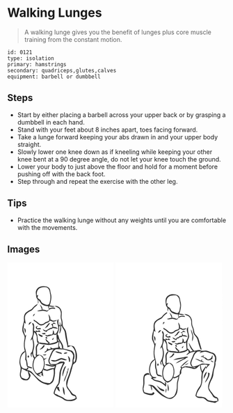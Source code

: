 # Walking Lunges
> A walking lunge gives you the benefit of lunges plus core muscle training from the constant motion.

``` 
id: 0121 
type: isolation 
primary: hamstrings 
secondary: quadriceps,glutes,calves 
equipment: barbell or dumbbell 
``` 

## Steps

 - Start by either placing a barbell across your upper back or by grasping a dumbbell in each hand.
 - Stand with your feet about 8 inches apart, toes facing forward.
 - Take a lunge forward keeping your abs drawn in and your upper body straight.
 - Slowly lower one knee down as if kneeling while keeping your other knee bent at a 90 degree angle, do not let your knee touch the ground.
 - Lower your body to just above the floor and hold for a moment before pushing off with the back foot.
 - Step through and repeat the exercise with the other leg.

## Tips

 - Practice the walking lunge without any weights until you are comfortable with the movements.

## Images

<svg width="184pt" height="250pt" viewBox="0 0 184 250" xmlns="http://www.w3.org/2000/svg">
  <g fill="#FFF">
    <path d="M0 0h184v250H0V0m57.89 42.03c-5.5.88-9.47 6.53-8.61 12.01.56 3.14.03 6.76 2.31 9.3 2.07 2.3.86 5.61 1.4 8.36 1.18-2.07.54-4.5.6-6.74 2.82 2.72 4.01 7.04 7.76 8.75 2.8 1.7 6.12 2.09 9.33 2.11-.01.51-.02 1.53-.03 2.05.4 1.42.79 2.86 1.15 4.3-1.2.49-2.39.98-3.59 1.49-2.4-1.04-4.96-1.58-7.55-1.83.4-3.73-2.25-6.55-4.62-9.03 1.4 2.97 2.74 5.97 3.75 9.1-2.75.71-5.55 1.25-8.28 2.04 3.37 1.66 6.9-.59 10.4-.08 2.39.13 4.65 1.48 7.08 1.13 1.85-1.53 3.27-3.73 5.74-4.34 2.54-1.16 5.36-.47 8.01-.16l-.64-1.77c-3.61-1.13-7.22-.13-10.57 1.32.16-1.05.5-3.15.67-4.2 3.1 1.15 6.44 1.66 9.65.58-2.83-1-5.84-1.24-8.78-1.77 1.66-4 2.27-8.33 2.85-12.6.71-4.48-1.43-8.66-1.86-13.05-.28-3.23-2.97-5.98-6.05-6.76-3.31-.74-6.83-1.4-10.12-.21M42 81.07c-3.88 1.85-7.81 3.82-10.85 6.94-2.95 3.68-2.45 8.59-2.28 12.98-1.41 5.94-3.59 11.96-2.78 18.17.91 3.38 3.21 6.26 3.84 9.74.24 2.36-.54 4.66-.82 6.98-.75 5.81-.52 11.79 1.11 17.43-7.45 3.02-8.71 11.71-9.24 18.74-.31 4.15 2.37 7.82 2 11.96-.14 5.05-2.86 10.55.22 15.26 2.16 4.15 7.63 4.97 11.78 4.09 2.99-1.59 4.51-5.04 5.26-8.18-.96-2.34-2.54-4.37-3.6-6.66 9.48 4.06 13.49 14.82 22.73 19.18 3.18 1.74 6.79 2.42 10.12 3.8 5.22-.29 10.07-4.25 10.97-9.47 1.04-4.59 2.16-9.25 1.81-13.99-.36-3.91 1.88-7.38 2.16-11.22 3.91-1.17 7.72-2.81 11.83-3.2-2.23 5.93-5.45 11.61-6.29 17.96-.57 5.75-.78 11.57-1.88 17.24-3.95 5.13-7.14 10.87-8.25 17.33 2.78 4.39 8.16 5.46 12.58 7.44 3.43 1.34 5.77 4.71 9.55 5.24 6.08 1.15 13.33 1.11 17.94-3.66-.52-1.79-.79-3.68-1.67-5.34-2.12-1.59-5.12-2-6.64-4.35-2.79-4.24-6.6-7.8-8.47-12.61.76-4.59 1.54-9.2 3.43-13.49 2.78-6.93 4.52-14.18 6.41-21.38.5-3.35 5-3.71 5.87-6.87 2.99-8.6 1.24-18.46-4.01-25.82a20.11 20.11 0 0 0-10.03-1.68c.55-3.25-.8-6.39-1.14-9.6-1.12-4.98-1.17-10.17-2.66-15.07-.9-3.48-3.99-5.78-5.21-9.09-.64-3.78-.24-7.7-1.49-11.38-1.99-5 1.07-10.47-1.27-15.43-1.21-4.92-6.37-8.22-11.32-7.68 2.65 2.08 6.31 2.74 8.5 5.41 1.63 3.1 2.89 6.67 2.12 10.21-1.75 6.34 4.23 13.11-.25 18.95-.38-2.53-.74-5.08-1.67-7.48.03 2.1.12 4.2.25 6.29-.78-.05-1.68-.04-2.03-.89-1.09-3.2-.26-6.59-.29-9.88-.99.88-1.92 1.87-2.33 3.16-.46 5.1 3.05 9.73 1.82 14.86-.97 2.62-2.58 4.94-3.78 7.45-.85-.04-2.54-.13-3.39-.17.02-.79.05-2.36.07-3.14-.7-1.04-1.39-2.08-2.06-3.14.05 2.58.24 5.29-1.1 7.62-2.87.44-5.95-.07-8.46 1.73-1.42-.42-2.84-.83-4.27-1.2 1.4 1.22 2.74 3.55 4.92 2.73 3.51-.91 7.28-1.17 10.32-3.35.88.37 1.76.75 2.64 1.13.56-.45 1.67-1.35 2.22-1.8-.3 4.33.36 8.61.84 12.89-4.1 2.26-8.78 2.81-13.24 3.95l.44-2.3c-2.8-1.62-4.63-4.33-6.87-6.57-.28 3.47 2.63 6.47 5.73 7.54-1.21.36-2.41 1.2-3.73.7-4.07-.79-8.28-.54-12.3-1.63-.44.61-.88 1.23-1.31 1.85 5.39 1.45 11 1.58 16.49 2.34 6.18-.43 12.8-1.4 17.69-5.58-.47 3.36-.86 6.75-.65 10.15-3.29.52-6.57 1.02-9.87 1.43-1.46-.85-2.96-1.61-4.51-2.26.39.68 1.18 2.03 1.58 2.71-1.4.35-2.79.7-4.19 1.06-.65-.69-1.31-1.38-1.96-2.06-.57 2.1-.98 4.38-3.01 5.61-1.19.08-2.38.2-3.56.37.72.02 2.16.05 2.88.06-.32.67-.97 2.02-1.29 2.69 1.97-1.31 3.74-2.91 5.78-4.11 3.09-1.79 6.71-2.11 10.14-2.79-4.31 4.46-5.68 10.68-8.24 16.15-1.84 3.71-.43 8.05 2.44 10.8 2.12.29 4.28.29 6.4.62-5.21 2.12-10.17-3.38-15.59-1.06 2.67 1.89 6.08 1.99 9.09 3.09 2.71 1.07 5.55.4 8.22-.39-.45 1.13-.89 2.28-1.34 3.42-2.18.12-4.43.04-6.51.81-2.91.91-6.01 3.06-8.92.95-.93-.26-1.85-.5-2.75-.83 2.02-4.73 2.14-10.12.87-15.06 1.67-1.12 3.3-2.31 4.8-3.65-.73.3-2.19.91-2.92 1.21-.89.1-1.78.19-2.67.26-1-5.02-6.5-7.77-11.23-6.34-.15-.16-.44-.48-.59-.64.54-4.12-.02-8.25.04-12.38.83-3.03 3.23-5.42 3.86-8.57-3.15 2.25-5.78 5.67-5.91 9.68-.1 4.35 1 8.75-.28 13.04.39-.07 1.17-.21 1.56-.27-.65.91-1.93 2.74-2.57 3.65-3.54-3.3-3.87-8.82-2.45-13.19 1.78-5.59 1.26-11.75-.47-17.29-1.98-4.52 1.49-8.95 1.66-13.52 1.81 2.32 3.58 4.82 4.28 7.74.37 3.79-.43 7.83 1.61 11.3.89-.41 1.78-.82 2.68-1.22-.57-.59-1.7-1.78-2.27-2.38-.74-5.18-.2-10.69-3.28-15.28 2.5-1.06 5.27-.36 7.89-.31-.82-1.04-1.65-2.07-2.5-3.09-.5.41-1.5 1.24-2 1.65-.95-.33-2.85-1-3.8-1.33l.24 2.24c-.84-.41-2.54-1.23-3.39-1.64.04-3.64 1.04-7.43-.19-10.97-.41-1.27-1.37-2.19-2.78-2.1-.12 2.42 1.97 4.4 1.51 6.84-.55 3.37-.45 6.76-.32 10.16.16 4.81-3.12 8.73-4.16 13.28.99-.93 1.95-1.89 2.9-2.85 1.88 6 2.52 12.63.52 18.69-.49 2.12-.93 4.5-3.04 5.65-.51 2.64.38 5.12 1.68 7.39.27-2.19-.98-5.53.54-6.89.82 3.11 1.76 6.22 3.55 8.95-2.77 5.62-3.3 12.32-1.67 18.33 2.75 5.69 7.04 12.61 14.13 12.72-1.87-1.22-4.05-2.11-5.32-4.06 1.99.31 3.91.96 5.87 1.41 1.01.65 1.97 1.37 2.87 2.16-.37-2.82-.73-5.64-1.41-8.4.73-1.34 1.46-2.67 2.18-4.01.09.47.26 1.4.35 1.86 1.93.33 3.82.98 5.79 1.07 3.58-.95 7.02-2.34 10.64-3.13 1.54 6.28.24 12.71-1.6 18.76-.78 2.39-2.92 3.89-4.61 5.61-4.69-.28-9.63-.76-13.79-3.12-6.21-4.04-11.51-9.31-16.25-14.97-2.52-2.98-6.33-4.44-10.19-4.4.8-.54 2.41-1.61 3.21-2.15-.27-.63-.83-1.89-1.11-2.52 2.42.87 4.93 1.43 7.48 1.78-.17-.51-.49-1.51-.65-2.02-2.39-.59-4.77-1.27-6.98-2.36.2-4.34-1.2-8.44-2.31-12.54.91-5.89-.52-11.65-1.96-17.31-2.04-8 .45-16.06 1.76-23.95-.45.47-1.35 1.4-1.8 1.87-1.04-3.92-3.27-7.66-2.88-11.85.26-3.65 1-7.25 1.29-10.89.83.75 1.66 1.5 2.5 2.25-.31-5.04-2.63-10.31-.31-15.17 2.2-3.46 5.74-5.8 9.48-7.32 2.12-.73 3.15-2.83 4.55-4.41 2.13-2.71 5.8-4.02 7.01-7.44-4.31 1.95-7.59 5.38-10.46 9.03m2.82 12.59c1.07-1.55 2.11-3.11 3.03-4.75-2.21.79-3.79 2.3-3.03 4.75m26.22-3.81c.25 3.93 2.82 7.91.46 11.68-2.48 1.25-5.5 1.39-7.54 3.43-2.49 2.41-6.91 3.01-9.46.39a43.42 43.42 0 0 0-9.16-6.4c.17.85.35 1.7.54 2.56 4.34 1.51 6.75 5.95 11.11 7.38 3.03.68 6.1-.6 8.28-2.68 2.3-2.43 7.23-1.56 7.79-5.58 2.06.52 4 1.37 5.94 2.21 2.4-.71 5.13-.94 6.93-2.9-3.23-.01-7.05 2.39-9.65-.57-.46-.03-1.39-.08-1.85-.11.28-3.49-1.27-6.75-3.39-9.41m-33.41 14.81c-.32 1.24-.57 2.5-.76 3.77 1.85-1.65 3.75-3.31 4.99-5.49-1.43.52-2.91.95-4.23 1.72m39.85 2.17c-.52-.1-1.56-.31-2.09-.41 1.02 1.38 2.43 2.71 2.56 4.51.25 2.48-2.74 2.02-4.34 2.64a59.28 59.28 0 0 1-4.27 2.72c-1.06.6-1.97 1.74-3.3 1.7-1.67-.67-3.2-1.64-4.82-2.41.79 2.38 2.8 3.67 5.16 4.09.27.21.79.65 1.06.87.66-.92 1.32-1.84 1.99-2.75 1.71-.65 3.36-1.47 4.84-2.55.68-.08 2.02-.25 2.69-.34.38-.37 1.14-1.12 1.52-1.49 2.98.48 5.96.94 8.94 1.4-2.04-2.64-5.21-3.21-8.37-3.08-.13-1.87-.25-3.74-.32-5.61 1.78.14 3.55.33 5.32.51-1.3-.94-2.56-1.91-3.95-2.69-.93.91-1.8 1.87-2.62 2.89m-6.96-.35c-1.9 2.62-4.08 5.03-5.95 7.67 1.76-.91 3.43-1.98 5.07-3.08 1.12-2.13 2.81-3.87 4.18-5.83-1.21.02-2.59.09-3.3 1.24m-21.39 5.11c.15.73.45 2.2.61 2.93 2.57 1.73 5.53 1.6 8.41.79-.38-.64-.75-1.27-1.13-1.91-1.95.31-3.91.5-5.88.65-.01-.58-.04-1.74-.05-2.32l2.42-2.22c-1.52.56-2.96 1.3-4.38 2.08m-19.92 1.64c.39 3.07.73 6.19 1.83 9.12 1.18-3.25 1.49-7.06-1.83-9.12m30.09 9.34c1.35 1.63 3.45 1.76 5.41 1.78.35-.64 1.07-1.92 1.43-2.56-2.28.26-4.57.48-6.84.78m-5.78.78c.44 3.43 3.78 4.48 6.44 5.75.35-.47 1.04-1.42 1.38-1.9-2.65-1.19-5.18-2.65-7.82-3.85m15.22 8.22c.53-1.15-.54-2.83-1.82-2.84-2.07.74.28 3.91 1.82 2.84m8.26 1.6c.43.26 1.29.77 1.73 1.03.64-1.39 1.28-2.78 1.87-4.19-1.24 1-2.44 2.06-3.6 3.16m-14.39 9.99c-1.72 2.58-3.4 5.38-6.32 6.77.03.2.08.61.11.81 3.86-.85 6.69-3.46 8.26-7.04-.52-.13-1.54-.4-2.05-.54m-1.41 16.29c2 1.71 4.66 1.74 6.32-.46-2.12-.08-4.23.11-6.32.46m-25.66 1.65c-.82.93-.85 3.09.52 3.52 2.11-.15 1.65-4.67-.52-3.52z"/>
    <path d="M53.2 47.18c3.62-4.12 9.73-4.36 14.78-3.67 3.92 1.95 5.25 6.29 5.58 10.34 1.79 5.82.62 11.98-1.02 17.68-2.34 4.35-7.07 1.06-10.35-.13-2.89-.84-4.02-3.82-5.25-6.25-1.7-1.06-3.43-2.13-4.82-3.59.18-1.74.76-3.4 1.15-5.09-.6.26-1.8.78-2.4 1.05-.04-3.54-.22-7.53 2.33-10.34zM89.38 111.24c.57-.7 1.15-1.4 1.73-2.09 1.45 4.91-1.39 9.47-1.08 14.36 1.92-3.75 3.65-7.92 2.56-12.21.41-.68.83-1.35 1.25-2.02.62 3.14 2.78 5.54 4.28 8.27 2.07 4.51 1.51 9.66 2.89 14.38.78 5.02 2.69 9.86 2.85 14.97 2.09-.82 4.16-1.68 6.19-2.62 5.17 3.35 7.92 9.67 7.77 15.72.03 4.58.6 9.76-2.97 13.31-.17-1.1-.51-3.3-.67-4.4 3.1-5.12 2.13-12.64-2.86-16.23-4.65-1.42-9.43-2.53-14.19-3.55-1.15-.09-.55-1.33-.58-2.03.03-4.97-3.45-8.97-5.82-13.06-2.16-2.83-1.37-6.99-4.08-9.51.99-4.43 3.46-8.6 2.73-13.29zM86.95 131.46c2.38 5.4 7.68 9.96 7.38 16.19.38.48.76.97 1.15 1.45-1.62-.24-3.24-.47-4.86-.7.69-1.8.21-2.87-1.45-3.23-.11-2.67.34-5.3.84-7.92-.86-.92-1.85-1.7-2.81-2.5-.06-.83-.19-2.47-.25-3.29z"/>
    <path d="M83.32 150.3c3.9-.73 7.88.3 11.82.08 4.27-.3 7.99 2.09 12.02 2.98 3.61.64 5.81 4.28 6.59 7.59-.01 3.42-1.33 6.7-1.31 10.13-.06 5.55-2.91 10.47-4.09 15.79-1.22 5.24-3.48 10.15-5.34 15.18-2.21 5.53-2.04 12.39 1.76 17.22 2 2.4 3.64 5.06 5.21 7.76 1.4 2.63 4.5 3.27 7.11 4.07.33 1.06.66 2.13.97 3.2-6.19 3.34-14.59 4.89-20.43.04-3.35-2.78-7.85-3.42-11.29-6.02-1.54-.54-3.07-1.09-4.6-1.66 0-3.76 1.89-7.03 3.45-10.32 1.26 2.58 2.63 5.47 5.59 6.42-.76-2.57-1.87-5.08-1.75-7.82-.78.16-2.34.49-3.12.66 1.59-2.49 3.48-4.91 4.39-7.76 1.23-6.26 1.66-12.63 2.3-18.96 1.57-5.35 3.45-10.7 6.72-15.28-.57-.73-1.15-1.45-1.72-2.17-2.34-.07-4.83-.69-7.02.42-2.47 1.34-4.6 3.65-7.54 3.88-2.75.02-5.5-.13-8.26-.06-.82-1.81-1.92-3.56-2.2-5.56.66-4.35 3.08-8.14 4.58-12.21 1.14-3.11 3.32-5.88 6.16-7.6m-.61 3.52c3.07 2.94 7.46 3.51 11.39 4.56-.2-.57-.6-1.72-.8-2.3-3.53-.76-6.91-2.49-10.59-2.26m14.81 4.02c2.09-.23 4.71.17 6.02-1.91-2.23-.35-5.07-.77-6.02 1.91m7.06 4.07c.86 3.28 2.04 6.52 1.78 9.98.5-.16 1.5-.48 2-.65.38-3.55-.34-7.49-3.78-9.33m-21.74 7.32c-2.61.03-5.24-.93-7.82-.12 5.5 4.9 12.57.48 18.19-1.67 3.26.41 6.53 2.83 9.76.96-3.22-1.35-6.55-2.46-9.98-3.14-3.43 1.2-6.57 3.17-10.15 3.97m12.64 28.06c1.47-6.16 3.18-12.26 6-17.96-.57.25-1.69.75-2.26 1.01-2.94 5.05-4.91 11.06-3.74 16.95m8.67-8.26c-.35-.46-1.03-1.38-1.38-1.84.84 6.99-5.02 12.36-5.02 19.13.81-1.39 1.55-2.82 2.11-4.32 2.22-6.51 5.41-12.81 5.85-19.78-2.19 1.64-1.24 4.51-1.56 6.81m-8.31 25.73c.24 4.8-.17 10.61 3.35 14.38-.47-4.81-.01-10.48-3.35-14.38zM24.8 160.83c1.23-2.82 3.96-4.46 6.08-6.53.71 4.57.4 9.17-.02 13.74 3.58 3.6.6 9.57 4.28 13.03-.58.96-1.18 1.9-1.77 2.86-3.3-.29-7.73-.51-9.11-4.15-2.66-5.92-2.34-13.16.54-18.95zM45.99 171c1.17-5.09 5.09-8.99 9.9-10.8 2.51 1.79 5.28 3.74 6.12 6.89 2.12 6.68 1.45 14.58-2.67 20.38-1.9 2.76-5.31 3.58-8.35 4.38-6.13-4.76-6.97-13.8-5-20.85zM25.09 183.44c2.08 1.45 4.41 2.49 6.86 3.16l-.6.86c1.34.13 2.67.27 4 .42.51 3.09 1.49 6.08 2.24 9.11-.86 1.75-1.8 3.78-3.67 4.64-3.3.47-6.18-1.66-9.22-2.59-.53-2.25-1.91-4.47-1.38-6.85.57-2.92 1.31-5.81 1.77-8.75zM55.7 192.98c.3-1.6 4.16-2.48 3.91-.07-.64 1.46-3 1-3.91.07z"/>
  </g>
  <g fill="#333">
    <path d="M57.89 42.03c3.29-1.19 6.81-.53 10.12.21 3.08.78 5.77 3.53 6.05 6.76.43 4.39 2.57 8.57 1.86 13.05-.58 4.27-1.19 8.6-2.85 12.6 2.94.53 5.95.77 8.78 1.77-3.21 1.08-6.55.57-9.65-.58-.17 1.05-.51 3.15-.67 4.2 3.35-1.45 6.96-2.45 10.57-1.32l.64 1.77c-2.65-.31-5.47-1-8.01.16-2.47.61-3.89 2.81-5.74 4.34-2.43.35-4.69-1-7.08-1.13-3.5-.51-7.03 1.74-10.4.08 2.73-.79 5.53-1.33 8.28-2.04-1.01-3.13-2.35-6.13-3.75-9.1 2.37 2.48 5.02 5.3 4.62 9.03 2.59.25 5.15.79 7.55 1.83 1.2-.51 2.39-1 3.59-1.49-.36-1.44-.75-2.88-1.15-4.3.01-.52.02-1.54.03-2.05-3.21-.02-6.53-.41-9.33-2.11-3.75-1.71-4.94-6.03-7.76-8.75-.06 2.24.58 4.67-.6 6.74-.54-2.75.67-6.06-1.4-8.36-2.28-2.54-1.75-6.16-2.31-9.3-.86-5.48 3.11-11.13 8.61-12.01m-4.69 5.15c-2.55 2.81-2.37 6.8-2.33 10.34.6-.27 1.8-.79 2.4-1.05-.39 1.69-.97 3.35-1.15 5.09 1.39 1.46 3.12 2.53 4.82 3.59 1.23 2.43 2.36 5.41 5.25 6.25 3.28 1.19 8.01 4.48 10.35.13 1.64-5.7 2.81-11.86 1.02-17.68-.33-4.05-1.66-8.39-5.58-10.34-5.05-.69-11.16-.45-14.78 3.67z"/>
    <path d="M42 81.07c2.87-3.65 6.15-7.08 10.46-9.03-1.21 3.42-4.88 4.73-7.01 7.44-1.4 1.58-2.43 3.68-4.55 4.41-3.74 1.52-7.28 3.86-9.48 7.32-2.32 4.86 0 10.13.31 15.17-.84-.75-1.67-1.5-2.5-2.25-.29 3.64-1.03 7.24-1.29 10.89-.39 4.19 1.84 7.93 2.88 11.85.45-.47 1.35-1.4 1.8-1.87-1.31 7.89-3.8 15.95-1.76 23.95 1.44 5.66 2.87 11.42 1.96 17.31 1.11 4.1 2.51 8.2 2.31 12.54 2.21 1.09 4.59 1.77 6.98 2.36.16.51.48 1.51.65 2.02-2.55-.35-5.06-.91-7.48-1.78.28.63.84 1.89 1.11 2.52-.8.54-2.41 1.61-3.21 2.15 3.86-.04 7.67 1.42 10.19 4.4 4.74 5.66 10.04 10.93 16.25 14.97 4.16 2.36 9.1 2.84 13.79 3.12 1.69-1.72 3.83-3.22 4.61-5.61 1.84-6.05 3.14-12.48 1.6-18.76-3.62.79-7.06 2.18-10.64 3.13-1.97-.09-3.86-.74-5.79-1.07-.09-.46-.26-1.39-.35-1.86-.72 1.34-1.45 2.67-2.18 4.01.68 2.76 1.04 5.58 1.41 8.4-.9-.79-1.86-1.51-2.87-2.16-1.96-.45-3.88-1.1-5.87-1.41 1.27 1.95 3.45 2.84 5.32 4.06-7.09-.11-11.38-7.03-14.13-12.72-1.63-6.01-1.1-12.71 1.67-18.33-1.79-2.73-2.73-5.84-3.55-8.95-1.52 1.36-.27 4.7-.54 6.89-1.3-2.27-2.19-4.75-1.68-7.39 2.11-1.15 2.55-3.53 3.04-5.65 2-6.06 1.36-12.69-.52-18.69-.95.96-1.91 1.92-2.9 2.85 1.04-4.55 4.32-8.47 4.16-13.28-.13-3.4-.23-6.79.32-10.16.46-2.44-1.63-4.42-1.51-6.84 1.41-.09 2.37.83 2.78 2.1 1.23 3.54.23 7.33.19 10.97.85.41 2.55 1.23 3.39 1.64l-.24-2.24c.95.33 2.85 1 3.8 1.33.5-.41 1.5-1.24 2-1.65.85 1.02 1.68 2.05 2.5 3.09-2.62-.05-5.39-.75-7.89.31 3.08 4.59 2.54 10.1 3.28 15.28.57.6 1.7 1.79 2.27 2.38-.9.4-1.79.81-2.68 1.22-2.04-3.47-1.24-7.51-1.61-11.3-.7-2.92-2.47-5.42-4.28-7.74-.17 4.57-3.64 9-1.66 13.52 1.73 5.54 2.25 11.7.47 17.29-1.42 4.37-1.09 9.89 2.45 13.19.64-.91 1.92-2.74 2.57-3.65-.39.06-1.17.2-1.56.27 1.28-4.29.18-8.69.28-13.04.13-4.01 2.76-7.43 5.91-9.68-.63 3.15-3.03 5.54-3.86 8.57-.06 4.13.5 8.26-.04 12.38.15.16.44.48.59.64 4.73-1.43 10.23 1.32 11.23 6.34.89-.07 1.78-.16 2.67-.26.73-.3 2.19-.91 2.92-1.21-1.5 1.34-3.13 2.53-4.8 3.65 1.27 4.94 1.15 10.33-.87 15.06.9.33 1.82.57 2.75.83 2.91 2.11 6.01-.04 8.92-.95 2.08-.77 4.33-.69 6.51-.81.45-1.14.89-2.29 1.34-3.42-2.67.79-5.51 1.46-8.22.39-3.01-1.1-6.42-1.2-9.09-3.09 5.42-2.32 10.38 3.18 15.59 1.06-2.12-.33-4.28-.33-6.4-.62-2.87-2.75-4.28-7.09-2.44-10.8 2.56-5.47 3.93-11.69 8.24-16.15-3.43.68-7.05 1-10.14 2.79-2.04 1.2-3.81 2.8-5.78 4.11.32-.67.97-2.02 1.29-2.69-.72-.01-2.16-.04-2.88-.06 1.18-.17 2.37-.29 3.56-.37 2.03-1.23 2.44-3.51 3.01-5.61.65.68 1.31 1.37 1.96 2.06 1.4-.36 2.79-.71 4.19-1.06-.4-.68-1.19-2.03-1.58-2.71 1.55.65 3.05 1.41 4.51 2.26 3.3-.41 6.58-.91 9.87-1.43-.21-3.4.18-6.79.65-10.15-4.89 4.18-11.51 5.15-17.69 5.58-5.49-.76-11.1-.89-16.49-2.34.43-.62.87-1.24 1.31-1.85 4.02 1.09 8.23.84 12.3 1.63 1.32.5 2.52-.34 3.73-.7-3.1-1.07-6.01-4.07-5.73-7.54 2.24 2.24 4.07 4.95 6.87 6.57l-.44 2.3c4.46-1.14 9.14-1.69 13.24-3.95-.48-4.28-1.14-8.56-.84-12.89-.55.45-1.66 1.35-2.22 1.8-.88-.38-1.76-.76-2.64-1.13-3.04 2.18-6.81 2.44-10.32 3.35-2.18.82-3.52-1.51-4.92-2.73 1.43.37 2.85.78 4.27 1.2 2.51-1.8 5.59-1.29 8.46-1.73 1.34-2.33 1.15-5.04 1.1-7.62.67 1.06 1.36 2.1 2.06 3.14-.02.78-.05 2.35-.07 3.14.85.04 2.54.13 3.39.17 1.2-2.51 2.81-4.83 3.78-7.45 1.23-5.13-2.28-9.76-1.82-14.86.41-1.29 1.34-2.28 2.33-3.16.03 3.29-.8 6.68.29 9.88.35.85 1.25.84 2.03.89-.13-2.09-.22-4.19-.25-6.29.93 2.4 1.29 4.95 1.67 7.48 4.48-5.84-1.5-12.61.25-18.95.77-3.54-.49-7.11-2.12-10.21-2.19-2.67-5.85-3.33-8.5-5.41 4.95-.54 10.11 2.76 11.32 7.68 2.34 4.96-.72 10.43 1.27 15.43 1.25 3.68.85 7.6 1.49 11.38 1.22 3.31 4.31 5.61 5.21 9.09 1.49 4.9 1.54 10.09 2.66 15.07.34 3.21 1.69 6.35 1.14 9.6 3.46-.3 6.85.26 10.03 1.68 5.25 7.36 7 17.22 4.01 25.82-.87 3.16-5.37 3.52-5.87 6.87-1.89 7.2-3.63 14.45-6.41 21.38-1.89 4.29-2.67 8.9-3.43 13.49 1.87 4.81 5.68 8.37 8.47 12.61 1.52 2.35 4.52 2.76 6.64 4.35.88 1.66 1.15 3.55 1.67 5.34-4.61 4.77-11.86 4.81-17.94 3.66-3.78-.53-6.12-3.9-9.55-5.24-4.42-1.98-9.8-3.05-12.58-7.44 1.11-6.46 4.3-12.2 8.25-17.33 1.1-5.67 1.31-11.49 1.88-17.24.84-6.35 4.06-12.03 6.29-17.96-4.11.39-7.92 2.03-11.83 3.2-.28 3.84-2.52 7.31-2.16 11.22.35 4.74-.77 9.4-1.81 13.99-.9 5.22-5.75 9.18-10.97 9.47-3.33-1.38-6.94-2.06-10.12-3.8-9.24-4.36-13.25-15.12-22.73-19.18 1.06 2.29 2.64 4.32 3.6 6.66-.75 3.14-2.27 6.59-5.26 8.18-4.15.88-9.62.06-11.78-4.09-3.08-4.71-.36-10.21-.22-15.26.37-4.14-2.31-7.81-2-11.96.53-7.03 1.79-15.72 9.24-18.74-1.63-5.64-1.86-11.62-1.11-17.43.28-2.32 1.06-4.62.82-6.98-.63-3.48-2.93-6.36-3.84-9.74-.81-6.21 1.37-12.23 2.78-18.17-.17-4.39-.67-9.3 2.28-12.98 3.04-3.12 6.97-5.09 10.85-6.94m47.38 30.17c.73 4.69-1.74 8.86-2.73 13.29 2.71 2.52 1.92 6.68 4.08 9.51 2.37 4.09 5.85 8.09 5.82 13.06.03.7-.57 1.94.58 2.03 4.76 1.02 9.54 2.13 14.19 3.55 4.99 3.59 5.96 11.11 2.86 16.23.16 1.1.5 3.3.67 4.4 3.57-3.55 3-8.73 2.97-13.31.15-6.05-2.6-12.37-7.77-15.72-2.03.94-4.1 1.8-6.19 2.62-.16-5.11-2.07-9.95-2.85-14.97-1.38-4.72-.82-9.87-2.89-14.38-1.5-2.73-3.66-5.13-4.28-8.27-.42.67-.84 1.34-1.25 2.02 1.09 4.29-.64 8.46-2.56 12.21-.31-4.89 2.53-9.45 1.08-14.36-.58.69-1.16 1.39-1.73 2.09m-2.43 20.22c.06.82.19 2.46.25 3.29.96.8 1.95 1.58 2.81 2.5-.5 2.62-.95 5.25-.84 7.92 1.66.36 2.14 1.43 1.45 3.23 1.62.23 3.24.46 4.86.7-.39-.48-.77-.97-1.15-1.45.3-6.23-5-10.79-7.38-16.19m-3.63 18.84c-2.84 1.72-5.02 4.49-6.16 7.6-1.5 4.07-3.92 7.86-4.58 12.21.28 2 1.38 3.75 2.2 5.56 2.76-.07 5.51.08 8.26.06 2.94-.23 5.07-2.54 7.54-3.88 2.19-1.11 4.68-.49 7.02-.42.57.72 1.15 1.44 1.72 2.17-3.27 4.58-5.15 9.93-6.72 15.28-.64 6.33-1.07 12.7-2.3 18.96-.91 2.85-2.8 5.27-4.39 7.76.78-.17 2.34-.5 3.12-.66-.12 2.74.99 5.25 1.75 7.82-2.96-.95-4.33-3.84-5.59-6.42-1.56 3.29-3.45 6.56-3.45 10.32 1.53.57 3.06 1.12 4.6 1.66 3.44 2.6 7.94 3.24 11.29 6.02 5.84 4.85 14.24 3.3 20.43-.04-.31-1.07-.64-2.14-.97-3.2-2.61-.8-5.71-1.44-7.11-4.07-1.57-2.7-3.21-5.36-5.21-7.76-3.8-4.83-3.97-11.69-1.76-17.22 1.86-5.03 4.12-9.94 5.34-15.18 1.18-5.32 4.03-10.24 4.09-15.79-.02-3.43 1.3-6.71 1.31-10.13-.78-3.31-2.98-6.95-6.59-7.59-4.03-.89-7.75-3.28-12.02-2.98-3.94.22-7.92-.81-11.82-.08M24.8 160.83c-2.88 5.79-3.2 13.03-.54 18.95 1.38 3.64 5.81 3.86 9.11 4.15.59-.96 1.19-1.9 1.77-2.86-3.68-3.46-.7-9.43-4.28-13.03.42-4.57.73-9.17.02-13.74-2.12 2.07-4.85 3.71-6.08 6.53M45.99 171c-1.97 7.05-1.13 16.09 5 20.85 3.04-.8 6.45-1.62 8.35-4.38 4.12-5.8 4.79-13.7 2.67-20.38-.84-3.15-3.61-5.1-6.12-6.89-4.81 1.81-8.73 5.71-9.9 10.8m-20.9 12.44c-.46 2.94-1.2 5.83-1.77 8.75-.53 2.38.85 4.6 1.38 6.85 3.04.93 5.92 3.06 9.22 2.59 1.87-.86 2.81-2.89 3.67-4.64-.75-3.03-1.73-6.02-2.24-9.11-1.33-.15-2.66-.29-4-.42l.6-.86c-2.45-.67-4.78-1.71-6.86-3.16m30.61 9.54c.91.93 3.27 1.39 3.91-.07.25-2.41-3.61-1.53-3.91.07z"/>
    <path d="M44.82 93.66c-.76-2.45.82-3.96 3.03-4.75-.92 1.64-1.96 3.2-3.03 4.75zM71.04 89.85c2.12 2.66 3.67 5.92 3.39 9.41.46.03 1.39.08 1.85.11 2.6 2.96 6.42.56 9.65.57-1.8 1.96-4.53 2.19-6.93 2.9-1.94-.84-3.88-1.69-5.94-2.21-.56 4.02-5.49 3.15-7.79 5.58-2.18 2.08-5.25 3.36-8.28 2.68-4.36-1.43-6.77-5.87-11.11-7.38-.19-.86-.37-1.71-.54-2.56a43.42 43.42 0 0 1 9.16 6.4c2.55 2.62 6.97 2.02 9.46-.39 2.04-2.04 5.06-2.18 7.54-3.43 2.36-3.77-.21-7.75-.46-11.68zM37.63 104.66c1.32-.77 2.8-1.2 4.23-1.72-1.24 2.18-3.14 3.84-4.99 5.49.19-1.27.44-2.53.76-3.77zM77.48 106.83c.82-1.02 1.69-1.98 2.62-2.89 1.39.78 2.65 1.75 3.95 2.69-1.77-.18-3.54-.37-5.32-.51.07 1.87.19 3.74.32 5.61 3.16-.13 6.33.44 8.37 3.08-2.98-.46-5.96-.92-8.94-1.4-.38.37-1.14 1.12-1.52 1.49-.67.09-2.01.26-2.69.34-1.48 1.08-3.13 1.9-4.84 2.55-.67.91-1.33 1.83-1.99 2.75-.27-.22-.79-.66-1.06-.87-2.36-.42-4.37-1.71-5.16-4.09 1.62.77 3.15 1.74 4.82 2.41 1.33.04 2.24-1.1 3.3-1.7a59.28 59.28 0 0 0 4.27-2.72c1.6-.62 4.59-.16 4.34-2.64-.13-1.8-1.54-3.13-2.56-4.51.53.1 1.57.31 2.09.41z"/>
    <path d="M70.52 106.48c.71-1.15 2.09-1.22 3.3-1.24-1.37 1.96-3.06 3.7-4.18 5.83-1.64 1.1-3.31 2.17-5.07 3.08 1.87-2.64 4.05-5.05 5.95-7.67zM49.13 111.59c1.42-.78 2.86-1.52 4.38-2.08l-2.42 2.22c.01.58.04 1.74.05 2.32 1.97-.15 3.93-.34 5.88-.65.38.64.75 1.27 1.13 1.91-2.88.81-5.84.94-8.41-.79-.16-.73-.46-2.2-.61-2.93zM29.21 113.23c3.32 2.06 3.01 5.87 1.83 9.12-1.1-2.93-1.44-6.05-1.83-9.12zM59.3 122.57c2.27-.3 4.56-.52 6.84-.78-.36.64-1.08 1.92-1.43 2.56-1.96-.02-4.06-.15-5.41-1.78zM53.52 123.35c2.64 1.2 5.17 2.66 7.82 3.85-.34.48-1.03 1.43-1.38 1.9-2.66-1.27-6-2.32-6.44-5.75zM68.74 131.57c-1.54 1.07-3.89-2.1-1.82-2.84 1.28.01 2.35 1.69 1.82 2.84zM77 133.17c1.16-1.1 2.36-2.16 3.6-3.16-.59 1.41-1.23 2.8-1.87 4.19-.44-.26-1.3-.77-1.73-1.03zM62.61 143.16c.51.14 1.53.41 2.05.54-1.57 3.58-4.4 6.19-8.26 7.04-.03-.2-.08-.61-.11-.81 2.92-1.39 4.6-4.19 6.32-6.77zM82.71 153.82c3.68-.23 7.06 1.5 10.59 2.26.2.58.6 1.73.8 2.3-3.93-1.05-8.32-1.62-11.39-4.56zM97.52 157.84c.95-2.68 3.79-2.26 6.02-1.91-1.31 2.08-3.93 1.68-6.02 1.91zM61.2 159.45c2.09-.35 4.2-.54 6.32-.46-1.66 2.2-4.32 2.17-6.32.46zM35.54 161.1c2.17-1.15 2.63 3.37.52 3.52-1.37-.43-1.34-2.59-.52-3.52zM104.58 161.91c3.44 1.84 4.16 5.78 3.78 9.33-.5.17-1.5.49-2 .65.26-3.46-.92-6.7-1.78-9.98zM82.84 169.23c3.58-.8 6.72-2.77 10.15-3.97 3.43.68 6.76 1.79 9.98 3.14-3.23 1.87-6.5-.55-9.76-.96-5.62 2.15-12.69 6.57-18.19 1.67 2.58-.81 5.21.15 7.82.12zM95.48 197.29c-1.17-5.89.8-11.9 3.74-16.95.57-.26 1.69-.76 2.26-1.01-2.82 5.7-4.53 11.8-6 17.96zM104.15 189.03c.32-2.3-.63-5.17 1.56-6.81-.44 6.97-3.63 13.27-5.85 19.78-.56 1.5-1.3 2.93-2.11 4.32 0-6.77 5.86-12.14 5.02-19.13.35.46 1.03 1.38 1.38 1.84zM95.84 214.76c3.34 3.9 2.88 9.57 3.35 14.38-3.52-3.77-3.11-9.58-3.35-14.38z"/>
  </g>
</svg>

<svg width="184pt" height="250pt" viewBox="0 0 184 250" xmlns="http://www.w3.org/2000/svg">
  <g fill="#FFF">
    <path d="M0 0h184v250H0V0m88.2 60.26c-3.05 4.02-1.73 9.24-1.2 13.81.06 1.89 1.71 3.1 2.63 4.6.12 2.29.05 4.6.39 6.88.57-1.74.75-3.57 1.2-5.34 1.5-.67 1.52 1.68 2.3 2.43 2.4 5.23 8.56 7.35 13.97 7.16.35 2.05.93 4.08.96 6.17-1.02.64-2.06 1.26-3.12 1.84-2.43-1.22-5.08-1.77-7.78-1.94.66-3.76-2.16-6.59-4.59-8.99 1.52 2.89 2.86 5.87 3.85 8.99-2.69.76-5.44 1.28-8.15 1.98 3.58 2.05 7.55-1.05 11.34.15 2.28.13 5.28 2.34 7.05.01 2.81-3.95 8.17-4.75 12.59-3.47-.12-.44-.34-1.31-.45-1.75-3.57-1.19-7.17-.25-10.52 1.17.12-1.05.35-3.13.46-4.18 3.03 1.15 6.28 1.68 9.45.78-2.65-1.34-5.69-1.35-8.55-1.9 2.45-6.89 4.18-14.66 1.7-21.79-.57-3.7-.99-8.03-4.82-9.89-6.03-2.57-14.44-2.33-18.71 3.28m.27 25.96c-3.6 2.42-6.79 5.33-9.39 8.8-4.03 2.04-8.39 3.99-11.34 7.56-2.5 3.66-2.04 8.22-1.85 12.41-1.42 5.91-3.57 11.91-2.81 18.1.9 3.44 3.26 6.34 3.87 9.88.21 2.36-.55 4.65-.84 6.97-.75 5.8-.5 11.78 1.14 17.42-7.15 2.97-9.34 11.57-9.3 18.6.26 4.44 1.15 9.91 5.29 12.37-.75.48-1.51.93-2.26 1.4 2.86 2.67 6.11 5.23 10.1 5.84 6.21.96 11.72 4.62 15.9 9.2-.27-2.85 2.02-7.42-1.91-8.56.23 1.51.49 3.01.78 4.51-2.2-1.68-4.44-3.35-6.88-4.68-4.62-2.93-11.12-1.34-14.73-6.15 2.23.27 4.99.82 6.36-1.47-2.65-.35-5.93.19-7.71-2.29-4.37-5.21-4.01-12.91-2.08-19.06 1.03-3.88 4.28-6.31 7.1-8.86 1.19 5.28-.86 10.84 1.21 15.95 1.52 3.9-.13 8.94 3.77 11.73 2.52.47 5.02 1.09 7.56 1.52-1.09-3.75-5.88-2.34-8.13-4.74-.48-3.21-.62-6.48-1.71-9.56-1.21-3.63-.13-7.5-.76-11.21-.83-4.96-2.68-9.76-2.74-14.84-.3-6.09 1.59-11.97 2.49-17.93-.45.43-1.35 1.3-1.8 1.73-1.02-3.92-3.27-7.65-2.89-11.83.28-3.68 1.01-7.3 1.34-10.97.82.77 1.64 1.54 2.47 2.3-.49-5.87-3.53-13.22 1.81-17.76 2.95-3.82 8.69-3.85 11.11-8.14 2-2.77 4.94-4.61 7.51-6.79-.17-.36-.51-1.09-.68-1.45m30.39 3.18c2.62 2.8 7.66 2.57 9.41 6.31 1.77 2.74 2.72 5.94 2.43 9.22-.52 5 3.4 9.13 3.16 14.13-.41 6.03 6.2 8.93 7.51 14.37 1.32 5.66 3.26 11.13 5.12 16.63.5.75 1.36.67 2.15.57-1.95-6.12-3.43-12.39-5.43-18.49-1.24-4.86-7.12-6.96-7.47-12.16-.4-3.19-1.26-6.28-2.54-9.23-2.2-4.45.01-9.86-2.71-14.18-1.72-4.65-6.86-7.32-11.63-7.17m-36.5 14.15c-.31 1.32-.58 2.64-.76 3.99 1.12-1.29 2.19-2.63 3.25-3.97-.62 0-1.87-.01-2.49-.02m25.72.38c.24 3.92 2.76 7.85.45 11.61-2.47 1.29-5.56 1.3-7.55 3.44-2.46 2.41-6.91 2.98-9.46.42-2.74-2.56-5.82-4.69-9.15-6.4.16.84.33 1.68.51 2.52 4.38 1.44 6.74 5.97 11.12 7.36 2.7.54 5.63-.29 7.63-2.19 2.45-2.38 6.11-2.62 8.79-4.69l-1.06-1.29c1.07.09 2.13.21 3.19.35 2.93 2.69 7.62 1.39 10.28-1.04-3.2-.14-7.24 2.48-9.63-.79l-1.85.24c.48-3.53-1.14-6.85-3.27-9.54m14.97 13.15c.05 3.42 2.02 6.46 1.97 9.89.53 4-2.53 7.06-3.92 10.54-.87-.07-2.61-.19-3.48-.25.03-.79.07-2.37.09-3.15-.7-1.01-1.38-2.03-2.05-3.06.06 2.55.3 5.25-1.08 7.53-2.81.64-5.93-.12-8.38 1.78-1.45-.38-2.89-.75-4.35-1.06 1.42 1.17 2.85 3.41 4.98 2.56 3.42-1.08 7.26-1 10.18-3.36.9.37 1.8.75 2.7 1.14l2.23-1.71c-.24 4.31.41 8.57.84 12.84-4.11 2.28-8.81 2.8-13.27 3.98.11-.6.34-1.8.45-2.4-2.27-1.21-3.98-3.15-5.38-5.27-.47-.19-1.42-.56-1.89-.75.9 2.95 2.84 6.3 6.14 6.84-.75.43-1.5.86-2.26 1.29-4.5-1.34-9.28-.7-13.77-2.02-.43.61-.85 1.23-1.27 1.85 5.38 1.47 11 1.54 16.48 2.34 5.95-.56 12.64-1.11 17.19-5.48.37 1.52.79 3.03 1.25 4.54-1.67 1.37-3.25 2.85-4.57 4.57 2.05-.53 3.61-1.95 5.3-3.13 3.2-2.18 7.16-2.49 10.86-3.21-1.71 1.97-3.39 4.05-4.26 6.55-1.36 3.98-3.59 7.64-4.62 11.73-.9 2.99.77 5.89 2.55 8.16 1.56 1.8 5.19-.46 6.38 1.73-3.19.68-6.07-1.11-9.08-1.8-4.65-.63-9.68-2.03-13.74 1.2-.65-.46-1.31-.92-1.96-1.38 4.68-3.46 8.85-7.53 13.01-11.58-5.74 2.98-10.94 7.38-14.59 12.76l.32-.11c.44.63.88 1.26 1.31 1.9-2.24 2.85-2.64 6.49-2.63 9.98-2.8 2.55-6.16 4.4-9.82 5.39-.35-.46-.7-.91-1.04-1.37 2.48-5.81 2.1-12.72-.49-18.42-1.63-3.92-6.46-6.16-10.46-4.66-1.49-.05-.54-2.4-.71-3.04.52-3.62-.52-7.27.04-10.87 1.21-2.47 2.84-4.74 3.68-7.39-3.68 1.99-5.99 6.1-5.88 10.26.13 4.01.96 8.08-.28 12.03.4-.06 1.21-.17 1.61-.23-.65.92-1.95 2.74-2.61 3.66-3.55-3.3-3.89-8.85-2.45-13.23 1.77-5.6 1.27-11.76-.49-17.29-2-4.51 1.58-8.9 1.61-13.48 1.25 1.52 2.5 3.05 3.32 4.85 2.51 4.39-.19 9.89 2.74 14.19.87-.42 1.75-.83 2.63-1.23-.58-.6-1.73-1.78-2.31-2.38-.78-5.15-.16-10.66-3.29-15.2 2.42-1.29 5.24-.41 7.83-.37-.8-1.04-1.61-2.08-2.44-3.1-.49.41-1.48 1.24-1.97 1.66-.98-.34-2.93-1.03-3.91-1.37.12.58.34 1.73.45 2.31-.88-.41-2.63-1.24-3.51-1.65 0-4.46 1.76-9.89-1.93-13.43-2.63 1.68.99 4.08.55 6.32-.38 3.32-.68 6.64-.39 9.98.6 5.19-3.06 9.38-4.07 14.25.91-.92 1.8-1.85 2.68-2.79 3 8 2.5 17.43-2.09 24.74-1.43 2.33.35 4.78 1.44 6.83-.04-1.41-.15-2.81-.27-4.21-1.5-.2.46-3.79.99-2.12.52 3.05 1.67 5.93 3.31 8.55-2.65 5.18-3.02 11.23-2.09 16.89.82 4.63 3.9 9.13 8.67 10.29v1.65l.48-1.7c4.83-.8 7.67-5.05 9.71-9.09.03.55.11 1.67.15 2.22 2.96-.79 5.9-1.77 8.53-3.39-1.06 4.94-3.05 9.75-2.76 14.89.18 6.11-1.27 12.24-4.15 17.63-3.07 3.18-8.25 5.82-12.52 3.36-8.27-4.01-14.91-10.55-20.81-17.47-3.04-3.66-8.16-5.33-12.63-3.39 1.53.28 3.07.55 4.61.82.55 2.89 1.19 5.78 2.27 8.54.84-2.66-.16-5.36-.6-7.99 2.59 1.6 4.39 4.06 6.43 6.25 6.53 7.3 14.69 13.89 24.51 15.86 4.84.5 8.49-3.18 11.27-6.64 3.49-5.29 2.69-11.91 3.04-17.92.1-4.8 2.19-9.24 2.5-14.01.14-2.82 4.07-4.04 3.59-7.02-.35-2.61.54-5.06 1.76-7.33 1.62-.51 3.21-1.08 4.8-1.67 4.72.76 9.43 1.43 13.98 2.91 5.38 1.5 8.48-3.86 12.09-6.66-.63 4.52.72 8.85 2.75 12.82.15 3.31-.82 6.58-.68 9.9.1 5.3-.01 11.3-3.8 15.45-3.39 4.2-5.29 9.31-6.39 14.54 1.79 4.24 7.2 4.18 11.11 4.19 4.79-.45 7 4.75 11.13 6.11 3.21 1.1 6.71.99 9.96 2.04 2.17.79 3.9-1.06 5.44-2.26.37-.07 1.11-.23 1.48-.3 1.21-2.49-.07-6.43-2.98-7.17-4.38-1.25-5.93-5.84-8.78-8.88-1.91-1.97-2.96-4.52-4.18-6.93.41-6.09 3.22-11.47 5.91-16.8 2.78-5.09 1.42-11.12 3.51-16.4 1.29-3.47 2.48-7.07 1.78-10.82 3.46-5.77 1.47-16.07-6.15-16.99-2.85-.57-5.28-2.36-8.13-2.93-3.47-1.12-7.16.63-10.61-.39-3.59-2.14-7.79.2-11.61.37-4.54-3.73-6.32-9.37-9.51-14.07 1.13 5.2 3.12 10.4 7.02 14.18-1.42.44-2.84.86-4.26 1.3-1.22-2.24-2.92-4.14-5.1-5.47-.09-3.59-.39-7.18-.1-10.76.27-3.54 2.78-6.45 3.1-9.96-.49-4.16-2.17-8.13-1.89-12.37.15-1.33.23-2.68.23-4.02-1.04 1.64-2.88 3.25-2.23 5.42m7.05-1.46c-.24 4.18 2.25 7.8 2.65 11.86-.16 3.1-.86 6.17-.55 9.29 1.18-2.56 1.89-5.35 2.03-8.16-.59-4.52-2.29-8.84-4.13-12.99m-56.14 6.69c1.67-1.48 3.35-2.95 4.8-4.65-3.02-.94-5.25 1.71-4.8 4.65m40.73-1.64c-.89.07-1.77.15-2.65.23.91.57 1.83 1.14 2.74 1.7 0 1.31.03 2.63-.11 3.94-1.39.55-2.89.69-4.35.92-.38.47-1.14 1.42-1.52 1.89-.88.21-1.77.43-2.65.64l-2.17 2.5c-1.9-.92-3.73-1.95-5.62-2.88.63 2.44 2.69 3.65 5.03 4 .27.24.8.71 1.06.95.7-1.05 1.4-2.09 2.1-3.13.65-.11 1.94-.34 2.59-.45.61-.62 1.22-1.24 1.84-1.86.74-.05 2.23-.14 2.98-.19.38-.39 1.15-1.15 1.54-1.54 2.96.45 5.92.93 8.88 1.35-1.93-2.4-4.85-3.19-7.84-2.92a42.81 42.81 0 0 0-2.05-4.33l2.74-1.47c1.25.27 2.5.52 3.76.76-1.26-.94-2.33-2.28-3.89-2.7-.93.73-1.74 1.6-2.41 2.59m-10.3 4.26c-1.38.59-2.15 1.79-2.64 3.15 1.7-.92 3.33-1.98 4.93-3.05.92-2.13 2.58-3.76 4.27-5.29-3.46-1.55-4.82 3.13-6.56 5.19m-18.23.81l.56 2.71c2.54 1.8 5.51 1.67 8.39.84-.42-.72-.83-1.44-1.24-2.16-.98.37-1.95.74-2.92 1.11-.79-.16-2.35-.49-3.14-.65.16-1.61 1.05-2.8 2.49-3.57-1.66-.34-2.89.86-4.14 1.72m-19.95 1.6c.41 2.96.65 6.02 1.88 8.79 1.09-3.13 1.43-6.92-1.88-8.79m30.26 9.11c1.71 2.86 5.58 2.28 6.96-.56-2.32.15-4.64.34-6.96.56m-5.85.99c.33 3.44 3.76 4.36 6.37 5.62l1.32-1.88c-2.61-1.15-5.08-2.59-7.69-3.74m15.15 8.16c.48-1.17-.57-2.84-1.86-2.89-2.05.77.34 3.92 1.86 2.89m8.32 1.72c.4.21 1.19.64 1.59.86.65-1.33 1.32-2.66 1.92-4.01-1.36.83-2.53 1.9-3.51 3.15m-14.48 9.84c-1.74 2.57-3.34 5.49-6.37 6.73.04.2.11.6.15.8 3.88-.78 6.69-3.4 8.23-6.98-.5-.14-1.51-.41-2.01-.55m.11 11.5c6.55-.96 13.15-1.9 19.6-3.48-5.25 3.05-10.96 5.4-15.7 9.26 6.17-1.55 11.19-5.64 17.08-7.86.25-.36.76-1.09 1.01-1.46 1.16-.37 2.3-.79 3.42-1.25-1.56-1.74-4.07-.61-6.03-.44-6.48 1.6-13.74 1.19-19.38 5.23m19.3 9.11c2.65-.49 5.13-1.66 7.05-3.57-2.6.6-4.95 1.94-7.05 3.57m-46.04.91c1.76-.26 1.96-3.48.19-3.89-1.58.37-1.57 3.29-.19 3.89m-24.19 17.1c-2 5.82.12 12.14-1.43 18.06-1.19 4.03-.61 8.29 1.43 11.94 4.47 1.85 9.14 3.82 14.09 3.4 1.97 0 3.41-1.63 4.33-3.19-.77-2.18-3.33-2.54-3.8.21-4.74.96-9.21-.98-13.75-1.97-.47-2.07-1.46-4.07-1.48-6.22.56-3.71 1.99-7.32 1.65-11.13.07-3.42-.45-7.04.73-10.3 2.24-2.19 5.72-3.85 8.55-1.55-.44-.92-1.33-2.77-1.77-3.7-3.3-.5-7.52.93-8.55 4.45m41.11 13.9c-.21 4.34.2 8.69.79 12.99 2.7-3.8.43-8.97-.79-12.99m-19.09 2.44c2.87 4.73 7.07 11.02 13.44 10.01-.06-2.52-2.78-2.86-4.59-3.68-3.55-1.17-6.19-3.86-8.85-6.33m15.46 13.27c1.24-2.44 1.97-5.14 1.23-7.86-1.3 2.41-1.26 5.2-1.23 7.86z"/>
    <path d="M90.69 60.63c3.75-3.8 9.49-3.43 14.4-3.34 2.02 1.86 4.48 3.78 4.79 6.73.63 4.61 2.44 9.22 1.29 13.91-.78 3.49-.39 8.21-4.25 9.93-2.8.04-5.31-1.65-7.91-2.52-2.81-.88-3.85-3.83-5.08-6.2-1.68-1.04-3.43-2.05-4.75-3.56-.09-1.76.78-3.41 1.09-5.11-.61.27-1.82.82-2.43 1.1-.09-3.78-.14-8.13 2.85-10.94zM141.22 154.34c2.23-.52 4.54-.25 6.81-.34-1.13.87-2.24 1.75-3.31 2.68 3.1-.86 6.18-1.89 9.39-2.3 3.89.02 7.29 2.2 11.03 2.96 3.39.51 5.35 3.81 6.45 6.75.61 3.34-1.06 6.57-1.09 9.9-.01 2.72-.49 5.41-1.33 7.99-2.3 7.18-2.37 15.12-6.26 21.76-2.5 5.37-4.77 12.22-1.32 17.67 1.9 3.07 4.42 5.72 6.01 9 1.35 3 4.66 3.95 7.58 4.64.32 1.38.61 2.76.86 4.16-2.82-.24-5.65.95-8.44.25-2.16-.49-4.34-.82-6.51-1.2-2.92-.37-4.11-3.66-6.76-4.62-4.55-2.39-9.88-.99-14.57-2.79-.13-6.43 4.65-11.22 7.52-16.51 2.69-6.11 2.64-12.95 2.92-19.49.2-4.91 3.74-8.77 4.99-13.38.48.72.96 1.46 1.44 2.19 1.17-3.32 3.95-5.46 6.5-7.68-2.7-.69-5.5-.68-8.27-.7-2.24-.03-4.56-.94-6.74-.05-4.98 1.85-9.7 4.88-15.22 4.63-.88-1.87-2.07-3.67-2.34-5.75.64-4.27 3.01-7.98 4.49-11.97 1.14-3.17 3.29-6.03 6.17-7.8m5.58 8.86c1.74-.06 3.49-.17 5.23-.31.18-.49.53-1.49.71-1.99-2.02.64-4.34.77-5.94 2.3m20.26-2.63c-1.01 1.99-1.47 4.64-3.65 5.75-1.71 1.08-4.2 2.16-5.72.18-2.09-2.31-5.33-3.44-8.21-1.82.92.1 2.76.31 3.68.42 1.93 1.8 3.9 4.21 6.83 3.99 2.69.31 5.04-1.2 7.13-2.67-.09-1.94 1.13-4.08-.06-5.85m-30.13 6.21c5.59 1.79 10.59 5.4 16.43 6.27-1.49-1.19-3.15-2.12-4.85-2.98.34-.53 1.01-1.61 1.35-2.15-.39.01-1.16.02-1.54.03l-.72 1.89c-3.48-1.26-6.78-3.72-10.67-3.06m26.78 2.45c1.4 1.79 3.29 3.39 5.69 2.92-1.74-1.23-3.47-2.72-5.69-2.92m-11.63 31.88c2.34-3.9 4.63-7.95 5.51-12.47-3.91 2.82-5.54 7.8-5.51 12.47m7.21-10.84c2.15 6.44-3.42 11.79-5.07 17.63 4.05-4.63 7.82-10.17 8.09-16.51-1.01-.37-2.02-.74-3.02-1.12zM82.96 185.08c1.16-5.12 5.08-9.07 9.92-10.89 2.52 1.76 5.26 3.69 6.12 6.83 2.17 6.69 1.47 14.6-2.62 20.43-2.05 2.73-6.33 5.17-9.38 2.52-5.58-4.39-5.74-12.58-4.04-18.89z"/>
    <path d="M146.99 177.11c3.96-.69 8.02-1.17 11.93.09a63.11 63.11 0 0 0-1.84 3.56c-.34.15-1.01.43-1.35.58l.53-2.72c-2.62 2.95-4.91 6.16-6.78 9.64-1.61-3.51-2.16-7.34-2.49-11.15z"/>
  </g>
  <g fill="#333">
    <path d="M88.2 60.26c4.27-5.61 12.68-5.85 18.71-3.28 3.83 1.86 4.25 6.19 4.82 9.89 2.48 7.13.75 14.9-1.7 21.79 2.86.55 5.9.56 8.55 1.9-3.17.9-6.42.37-9.45-.78-.11 1.05-.34 3.13-.46 4.18 3.35-1.42 6.95-2.36 10.52-1.17.11.44.33 1.31.45 1.75-4.42-1.28-9.78-.48-12.59 3.47-1.77 2.33-4.77.12-7.05-.01-3.79-1.2-7.76 1.9-11.34-.15 2.71-.7 5.46-1.22 8.15-1.98-.99-3.12-2.33-6.1-3.85-8.99 2.43 2.4 5.25 5.23 4.59 8.99 2.7.17 5.35.72 7.78 1.94 1.06-.58 2.1-1.2 3.12-1.84-.03-2.09-.61-4.12-.96-6.17-5.41.19-11.57-1.93-13.97-7.16-.78-.75-.8-3.1-2.3-2.43-.45 1.77-.63 3.6-1.2 5.34-.34-2.28-.27-4.59-.39-6.88-.92-1.5-2.57-2.71-2.63-4.6-.53-4.57-1.85-9.79 1.2-13.81m2.49.37c-2.99 2.81-2.94 7.16-2.85 10.94.61-.28 1.82-.83 2.43-1.1-.31 1.7-1.18 3.35-1.09 5.11 1.32 1.51 3.07 2.52 4.75 3.56 1.23 2.37 2.27 5.32 5.08 6.2 2.6.87 5.11 2.56 7.91 2.52 3.86-1.72 3.47-6.44 4.25-9.93 1.15-4.69-.66-9.3-1.29-13.91-.31-2.95-2.77-4.87-4.79-6.73-4.91-.09-10.65-.46-14.4 3.34z"/>
    <path d="M88.47 86.22c.17.36.51 1.09.68 1.45-2.57 2.18-5.51 4.02-7.51 6.79-2.42 4.29-8.16 4.32-11.11 8.14-5.34 4.54-2.3 11.89-1.81 17.76-.83-.76-1.65-1.53-2.47-2.3-.33 3.67-1.06 7.29-1.34 10.97-.38 4.18 1.87 7.91 2.89 11.83.45-.43 1.35-1.3 1.8-1.73-.9 5.96-2.79 11.84-2.49 17.93.06 5.08 1.91 9.88 2.74 14.84.63 3.71-.45 7.58.76 11.21 1.09 3.08 1.23 6.35 1.71 9.56 2.25 2.4 7.04.99 8.13 4.74-2.54-.43-5.04-1.05-7.56-1.52-3.9-2.79-2.25-7.83-3.77-11.73-2.07-5.11-.02-10.67-1.21-15.95-2.82 2.55-6.07 4.98-7.1 8.86-1.93 6.15-2.29 13.85 2.08 19.06 1.78 2.48 5.06 1.94 7.71 2.29-1.37 2.29-4.13 1.74-6.36 1.47 3.61 4.81 10.11 3.22 14.73 6.15 2.44 1.33 4.68 3 6.88 4.68-.29-1.5-.55-3-.78-4.51 3.93 1.14 1.64 5.71 1.91 8.56-4.18-4.58-9.69-8.24-15.9-9.2-3.99-.61-7.24-3.17-10.1-5.84.75-.47 1.51-.92 2.26-1.4-4.14-2.46-5.03-7.93-5.29-12.37-.04-7.03 2.15-15.63 9.3-18.6-1.64-5.64-1.89-11.62-1.14-17.42.29-2.32 1.05-4.61.84-6.97-.61-3.54-2.97-6.44-3.87-9.88-.76-6.19 1.39-12.19 2.81-18.1-.19-4.19-.65-8.75 1.85-12.41 2.95-3.57 7.31-5.52 11.34-7.56 2.6-3.47 5.79-6.38 9.39-8.8zM118.86 89.4c4.77-.15 9.91 2.52 11.63 7.17 2.72 4.32.51 9.73 2.71 14.18 1.28 2.95 2.14 6.04 2.54 9.23.35 5.2 6.23 7.3 7.47 12.16 2 6.1 3.48 12.37 5.43 18.49-.79.1-1.65.18-2.15-.57-1.86-5.5-3.8-10.97-5.12-16.63-1.31-5.44-7.92-8.34-7.51-14.37.24-5-3.68-9.13-3.16-14.13.29-3.28-.66-6.48-2.43-9.22-1.75-3.74-6.79-3.51-9.41-6.31z"/>
    <path d="M82.36 103.55c.62.01 1.87.02 2.49.02-1.06 1.34-2.13 2.68-3.25 3.97.18-1.35.45-2.67.76-3.99zM108.08 103.93c2.13 2.69 3.75 6.01 3.27 9.54l1.85-.24c2.39 3.27 6.43.65 9.63.79-2.66 2.43-7.35 3.73-10.28 1.04-1.06-.14-2.12-.26-3.19-.35l1.06 1.29c-2.68 2.07-6.34 2.31-8.79 4.69-2 1.9-4.93 2.73-7.63 2.19-4.38-1.39-6.74-5.92-11.12-7.36-.18-.84-.35-1.68-.51-2.52 3.33 1.71 6.41 3.84 9.15 6.4 2.55 2.56 7 1.99 9.46-.42 1.99-2.14 5.08-2.15 7.55-3.44 2.31-3.76-.21-7.69-.45-11.61z"/>
    <path d="M123.05 117.08c-.65-2.17 1.19-3.78 2.23-5.42 0 1.34-.08 2.69-.23 4.02-.28 4.24 1.4 8.21 1.89 12.37-.32 3.51-2.83 6.42-3.1 9.96-.29 3.58.01 7.17.1 10.76 2.18 1.33 3.88 3.23 5.1 5.47 1.42-.44 2.84-.86 4.26-1.3-3.9-3.78-5.89-8.98-7.02-14.18 3.19 4.7 4.97 10.34 9.51 14.07 3.82-.17 8.02-2.51 11.61-.37 3.45 1.02 7.14-.73 10.61.39 2.85.57 5.28 2.36 8.13 2.93 7.62.92 9.61 11.22 6.15 16.99.7 3.75-.49 7.35-1.78 10.82-2.09 5.28-.73 11.31-3.51 16.4-2.69 5.33-5.5 10.71-5.91 16.8 1.22 2.41 2.27 4.96 4.18 6.93 2.85 3.04 4.4 7.63 8.78 8.88 2.91.74 4.19 4.68 2.98 7.17-.37.07-1.11.23-1.48.3-1.54 1.2-3.27 3.05-5.44 2.26-3.25-1.05-6.75-.94-9.96-2.04-4.13-1.36-6.34-6.56-11.13-6.11-3.91-.01-9.32.05-11.11-4.19 1.1-5.23 3-10.34 6.39-14.54 3.79-4.15 3.9-10.15 3.8-15.45-.14-3.32.83-6.59.68-9.9-2.03-3.97-3.38-8.3-2.75-12.82-3.61 2.8-6.71 8.16-12.09 6.66-4.55-1.48-9.26-2.15-13.98-2.91-1.59.59-3.18 1.16-4.8 1.67-1.22 2.27-2.11 4.72-1.76 7.33.48 2.98-3.45 4.2-3.59 7.02-.31 4.77-2.4 9.21-2.5 14.01-.35 6.01.45 12.63-3.04 17.92-2.78 3.46-6.43 7.14-11.27 6.64-9.82-1.97-17.98-8.56-24.51-15.86-2.04-2.19-3.84-4.65-6.43-6.25.44 2.63 1.44 5.33.6 7.99-1.08-2.76-1.72-5.65-2.27-8.54-1.54-.27-3.08-.54-4.61-.82 4.47-1.94 9.59-.27 12.63 3.39 5.9 6.92 12.54 13.46 20.81 17.47 4.27 2.46 9.45-.18 12.52-3.36a35.374 35.374 0 0 0 4.15-17.63c-.29-5.14 1.7-9.95 2.76-14.89-2.63 1.62-5.57 2.6-8.53 3.39-.04-.55-.12-1.67-.15-2.22-2.04 4.04-4.88 8.29-9.71 9.09l-.48 1.7v-1.65c-4.77-1.16-7.85-5.66-8.67-10.29-.93-5.66-.56-11.71 2.09-16.89-1.64-2.62-2.79-5.5-3.31-8.55-.53-1.67-2.49 1.92-.99 2.12.12 1.4.23 2.8.27 4.21-1.09-2.05-2.87-4.5-1.44-6.83 4.59-7.31 5.09-16.74 2.09-24.74-.88.94-1.77 1.87-2.68 2.79 1.01-4.87 4.67-9.06 4.07-14.25-.29-3.34.01-6.66.39-9.98.44-2.24-3.18-4.64-.55-6.32 3.69 3.54 1.93 8.97 1.93 13.43.88.41 2.63 1.24 3.51 1.65-.11-.58-.33-1.73-.45-2.31.98.34 2.93 1.03 3.91 1.37.49-.42 1.48-1.25 1.97-1.66.83 1.02 1.64 2.06 2.44 3.1-2.59-.04-5.41-.92-7.83.37 3.13 4.54 2.51 10.05 3.29 15.2.58.6 1.73 1.78 2.31 2.38-.88.4-1.76.81-2.63 1.23-2.93-4.3-.23-9.8-2.74-14.19-.82-1.8-2.07-3.33-3.32-4.85-.03 4.58-3.61 8.97-1.61 13.48 1.76 5.53 2.26 11.69.49 17.29-1.44 4.38-1.1 9.93 2.45 13.23.66-.92 1.96-2.74 2.61-3.66-.4.06-1.21.17-1.61.23 1.24-3.95.41-8.02.28-12.03-.11-4.16 2.2-8.27 5.88-10.26-.84 2.65-2.47 4.92-3.68 7.39-.56 3.6.48 7.25-.04 10.87.17.64-.78 2.99.71 3.04 4-1.5 8.83.74 10.46 4.66 2.59 5.7 2.97 12.61.49 18.42.34.46.69.91 1.04 1.37 3.66-.99 7.02-2.84 9.82-5.39-.01-3.49.39-7.13 2.63-9.98-.43-.64-.87-1.27-1.31-1.9l-.32.11c3.65-5.38 8.85-9.78 14.59-12.76-4.16 4.05-8.33 8.12-13.01 11.58.65.46 1.31.92 1.96 1.38 4.06-3.23 9.09-1.83 13.74-1.2 3.01.69 5.89 2.48 9.08 1.8-1.19-2.19-4.82.07-6.38-1.73-1.78-2.27-3.45-5.17-2.55-8.16 1.03-4.09 3.26-7.75 4.62-11.73.87-2.5 2.55-4.58 4.26-6.55-3.7.72-7.66 1.03-10.86 3.21-1.69 1.18-3.25 2.6-5.3 3.13 1.32-1.72 2.9-3.2 4.57-4.57a82.67 82.67 0 0 1-1.25-4.54c-4.55 4.37-11.24 4.92-17.19 5.48-5.48-.8-11.1-.87-16.48-2.34.42-.62.84-1.24 1.27-1.85 4.49 1.32 9.27.68 13.77 2.02.76-.43 1.51-.86 2.26-1.29-3.3-.54-5.24-3.89-6.14-6.84.47.19 1.42.56 1.89.75 1.4 2.12 3.11 4.06 5.38 5.27-.11.6-.34 1.8-.45 2.4 4.46-1.18 9.16-1.7 13.27-3.98-.43-4.27-1.08-8.53-.84-12.84l-2.23 1.71c-.9-.39-1.8-.77-2.7-1.14-2.92 2.36-6.76 2.28-10.18 3.36-2.13.85-3.56-1.39-4.98-2.56 1.46.31 2.9.68 4.35 1.06 2.45-1.9 5.57-1.14 8.38-1.78 1.38-2.28 1.14-4.98 1.08-7.53.67 1.03 1.35 2.05 2.05 3.06-.02.78-.06 2.36-.09 3.15.87.06 2.61.18 3.48.25 1.39-3.48 4.45-6.54 3.92-10.54.05-3.43-1.92-6.47-1.97-9.89m18.17 37.26c-2.88 1.77-5.03 4.63-6.17 7.8-1.48 3.99-3.85 7.7-4.49 11.97.27 2.08 1.46 3.88 2.34 5.75 5.52.25 10.24-2.78 15.22-4.63 2.18-.89 4.5.02 6.74.05 2.77.02 5.57.01 8.27.7-2.55 2.22-5.33 4.36-6.5 7.68-.48-.73-.96-1.47-1.44-2.19-1.25 4.61-4.79 8.47-4.99 13.38-.28 6.54-.23 13.38-2.92 19.49-2.87 5.29-7.65 10.08-7.52 16.51 4.69 1.8 10.02.4 14.57 2.79 2.65.96 3.84 4.25 6.76 4.62 2.17.38 4.35.71 6.51 1.2 2.79.7 5.62-.49 8.44-.25-.25-1.4-.54-2.78-.86-4.16-2.92-.69-6.23-1.64-7.58-4.64-1.59-3.28-4.11-5.93-6.01-9-3.45-5.45-1.18-12.3 1.32-17.67 3.89-6.64 3.96-14.58 6.26-21.76.84-2.58 1.32-5.27 1.33-7.99.03-3.33 1.7-6.56 1.09-9.9-1.1-2.94-3.06-6.24-6.45-6.75-3.74-.76-7.14-2.94-11.03-2.96-3.21.41-6.29 1.44-9.39 2.3 1.07-.93 2.18-1.81 3.31-2.68-2.27.09-4.58-.18-6.81.34m-58.26 30.74c-1.7 6.31-1.54 14.5 4.04 18.89 3.05 2.65 7.33.21 9.38-2.52 4.09-5.83 4.79-13.74 2.62-20.43-.86-3.14-3.6-5.07-6.12-6.83-4.84 1.82-8.76 5.77-9.92 10.89m64.03-7.97c.33 3.81.88 7.64 2.49 11.15 1.87-3.48 4.16-6.69 6.78-9.64l-.53 2.72c.34-.15 1.01-.43 1.35-.58a63.11 63.11 0 0 1 1.84-3.56c-3.91-1.26-7.97-.78-11.93-.09z"/>
    <path d="M130.1 115.62c1.84 4.15 3.54 8.47 4.13 12.99-.14 2.81-.85 5.6-2.03 8.16-.31-3.12.39-6.19.55-9.29-.4-4.06-2.89-7.68-2.65-11.86zM73.96 122.31c-.45-2.94 1.78-5.59 4.8-4.65-1.45 1.7-3.13 3.17-4.8 4.65zM114.69 120.67c.67-.99 1.48-1.86 2.41-2.59 1.56.42 2.63 1.76 3.89 2.7-1.26-.24-2.51-.49-3.76-.76l-2.74 1.47c.76 1.4 1.45 2.85 2.05 4.33 2.99-.27 5.91.52 7.84 2.92-2.96-.42-5.92-.9-8.88-1.35-.39.39-1.16 1.15-1.54 1.54-.75.05-2.24.14-2.98.19-.62.62-1.23 1.24-1.84 1.86-.65.11-1.94.34-2.59.45-.7 1.04-1.4 2.08-2.1 3.13-.26-.24-.79-.71-1.06-.95-2.34-.35-4.4-1.56-5.03-4 1.89.93 3.72 1.96 5.62 2.88l2.17-2.5c.88-.21 1.77-.43 2.65-.64.38-.47 1.14-1.42 1.52-1.89 1.46-.23 2.96-.37 4.35-.92.14-1.31.11-2.63.11-3.94-.91-.56-1.83-1.13-2.74-1.7.88-.08 1.76-.16 2.65-.23z"/>
    <path d="M104.39 124.93c1.74-2.06 3.1-6.74 6.56-5.19-1.69 1.53-3.35 3.16-4.27 5.29-1.6 1.07-3.23 2.13-4.93 3.05.49-1.36 1.26-2.56 2.64-3.15zM86.16 125.74c1.25-.86 2.48-2.06 4.14-1.72-1.44.77-2.33 1.96-2.49 3.57.79.16 2.35.49 3.14.65.97-.37 1.94-.74 2.92-1.11.41.72.82 1.44 1.24 2.16-2.88.83-5.85.96-8.39-.84l-.56-2.71zM66.21 127.34c3.31 1.87 2.97 5.66 1.88 8.79-1.23-2.77-1.47-5.83-1.88-8.79zM96.47 136.45c2.32-.22 4.64-.41 6.96-.56-1.38 2.84-5.25 3.42-6.96.56zM90.62 137.44c2.61 1.15 5.08 2.59 7.69 3.74l-1.32 1.88c-2.61-1.26-6.04-2.18-6.37-5.62zM105.77 145.6c-1.52 1.03-3.91-2.12-1.86-2.89 1.29.05 2.34 1.72 1.86 2.89zM114.09 147.32c.98-1.25 2.15-2.32 3.51-3.15-.6 1.35-1.27 2.68-1.92 4.01-.4-.22-1.19-.65-1.59-.86zM99.61 157.16c.5.14 1.51.41 2.01.55-1.54 3.58-4.35 6.2-8.23 6.98-.04-.2-.11-.6-.15-.8 3.03-1.24 4.63-4.16 6.37-6.73zM146.8 163.2c1.6-1.53 3.92-1.66 5.94-2.3-.18.5-.53 1.5-.71 1.99-1.74.14-3.49.25-5.23.31zM167.06 160.57c1.19 1.77-.03 3.91.06 5.85-2.09 1.47-4.44 2.98-7.13 2.67-2.93.22-4.9-2.19-6.83-3.99-.92-.11-2.76-.32-3.68-.42 2.88-1.62 6.12-.49 8.21 1.82 1.52 1.98 4.01.9 5.72-.18 2.18-1.11 2.64-3.76 3.65-5.75zM99.72 168.66c5.64-4.04 12.9-3.63 19.38-5.23 1.96-.17 4.47-1.3 6.03.44-1.12.46-2.26.88-3.42 1.25-.25.37-.76 1.1-1.01 1.46-5.89 2.22-10.91 6.31-17.08 7.86 4.74-3.86 10.45-6.21 15.7-9.26-6.45 1.58-13.05 2.52-19.6 3.48zM136.93 166.78c3.89-.66 7.19 1.8 10.67 3.06l.72-1.89c.38-.01 1.15-.02 1.54-.03-.34.54-1.01 1.62-1.35 2.15 1.7.86 3.36 1.79 4.85 2.98-5.84-.87-10.84-4.48-16.43-6.27zM163.71 169.23c2.22.2 3.95 1.69 5.69 2.92-2.4.47-4.29-1.13-5.69-2.92zM119.02 177.77c2.1-1.63 4.45-2.97 7.05-3.57-1.92 1.91-4.4 3.08-7.05 3.57zM72.98 178.68c-1.38-.6-1.39-3.52.19-3.89 1.77.41 1.57 3.63-.19 3.89zM152.08 201.11c-.03-4.67 1.6-9.65 5.51-12.47-.88 4.52-3.17 8.57-5.51 12.47zM159.29 190.27c1 .38 2.01.75 3.02 1.12-.27 6.34-4.04 11.88-8.09 16.51 1.65-5.84 7.22-11.19 5.07-17.63zM48.79 195.78c1.03-3.52 5.25-4.95 8.55-4.45.44.93 1.33 2.78 1.77 3.7-2.83-2.3-6.31-.64-8.55 1.55-1.18 3.26-.66 6.88-.73 10.3.34 3.81-1.09 7.42-1.65 11.13.02 2.15 1.01 4.15 1.48 6.22 4.54.99 9.01 2.93 13.75 1.97.47-2.75 3.03-2.39 3.8-.21-.92 1.56-2.36 3.19-4.33 3.19-4.95.42-9.62-1.55-14.09-3.4-2.04-3.65-2.62-7.91-1.43-11.94 1.55-5.92-.57-12.24 1.43-18.06zM89.9 209.68c1.22 4.02 3.49 9.19.79 12.99-.59-4.3-1-8.65-.79-12.99zM70.81 212.12c2.66 2.47 5.3 5.16 8.85 6.33 1.81.82 4.53 1.16 4.59 3.68-6.37 1.01-10.57-5.28-13.44-10.01zM86.27 225.39c-.03-2.66-.07-5.45 1.23-7.86.74 2.72.01 5.42-1.23 7.86z"/>
  </g>
</svg>
